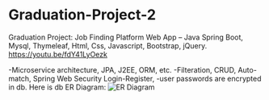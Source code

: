 # Graduation-Project-2

Graduation Project: 
Job Finding Platform Web App – 
Java Spring Boot, Mysql, Thymeleaf, Html, Css, Javascript, Bootstrap, jQuery.
https://youtu.be/fdY41LyOezk

-Microservice architecture, JPA, J2EE, ORM, etc.
-Filteration, CRUD, Auto-match, Spring Web Security Login-Register,
-user passwords are encrypted in db.
Here is db ER Diagram:
![ER Diagram](https://user-images.githubusercontent.com/23221280/155997328-a156eec7-33fb-4b37-9f61-bf773f8750c5.PNG)
